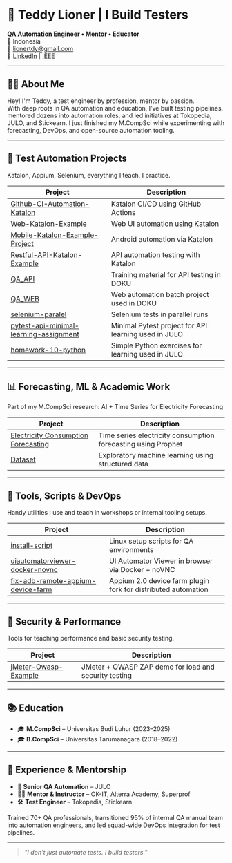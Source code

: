 # 🧪 Teddy Lioner | I Build Testers

**QA Automation Engineer • Mentor • Educator**  
📍 Indonesia  
📧 lionertdy@gmail.com  
🔗 [LinkedIn](https://www.linkedin.com/in/teddy-lioner/) | [IEEE](https://ieeexplore.ieee.org/author/37089631442) 

---

## 👨‍💻 About Me

Hey! I'm Teddy, a test engineer by profession, mentor by passion.  
With deep roots in QA automation and education, I’ve built testing pipelines, mentored dozens into automation roles, and led initiatives at Tokopedia, JULO, and Stickearn. I just finished my M.CompSci while experimenting with forecasting, DevOps, and open-source automation tooling.

---

## 🔧 Test Automation Projects

Katalon, Appium, Selenium, everything I teach, I practice.

| Project | Description |
|--------|-------------|
| [Github-CI-Automation-Katalon](https://github.com/ClasherGeek77/Github-CI-Automation-Katalon) | Katalon CI/CD using GitHub Actions |
| [Web-Katalon-Example](https://github.com/ClasherGeek77/Web-Katalon-Example) | Web UI automation using Katalon |
| [Mobile-Katalon-Example-Project](https://github.com/ClasherGeek77/Mobile-Katalon-Example-Project) | Android automation via Katalon |
| [Restful-API-Katalon-Example](https://github.com/ClasherGeek77/Restful-API-Katalon-Example) | API automation testing with Katalon |
| [QA_API](https://github.com/ClasherGeek77/QA_API_BATCH2) | Training material for API testing in DOKU |
| [QA_WEB](https://github.com/ClasherGeek77/QAWEBBATCH2) | Web automation batch project used in DOKU |
| [selenium-paralel](https://github.com/ClasherGeek77/selenium-paralel) | Selenium tests in parallel runs |
| [pytest-api-minimal-learning-assignment](https://github.com/ClasherGeek77/pytest-api-minimal-learning-assignment) | Minimal Pytest project for API learning used in JULO |
| [homework-10-python](https://github.com/ClasherGeek77/homework-10-python) | Simple Python exercises for learning used in JULO |

---

## 📊 Forecasting, ML & Academic Work

Part of my M.CompSci research: AI + Time Series for Electricity Forecasting

| Project | Description |
|--------|-------------|
| [Electricity Consumption Forecasting](https://github.com/ClasherGeek77/prophet_forecasting_electricity) | Time series electricity consumption forecasting using Prophet |
| [Dataset](https://github.com/ClasherGeek77/ml-csv) | Exploratory machine learning using structured data |

---

## 🔩 Tools, Scripts & DevOps

Handy utilities I use and teach in workshops or internal tooling setups.

| Project | Description |
|--------|-------------|
| [install-script](https://github.com/ClasherGeek77/install-script) | Linux setup scripts for QA environments |
| [uiautomatorviewer-docker-novnc](https://github.com/ClasherGeek77/uiautomatorviewer-docker-novnc) | UI Automator Viewer in browser via Docker + noVNC |
| [fix-adb-remote-appium-device-farm](https://github.com/ClasherGeek77/fix-adb-remote-appium-device-farm) | Appium 2.0 device farm plugin fork for distributed automation |

---

## 🔐 Security & Performance

Tools for teaching performance and basic security testing.

| Project | Description |
|--------|-------------|
| [jMeter-Owasp-Example](https://github.com/ClasherGeek77/jMeter-Owasp-Example) | JMeter + OWASP ZAP demo for load and security testing |

---

## 📚 Education

- 🎓 **M.CompSci** – Universitas Budi Luhur (2023–2025)  
- 🎓 **B.CompSci** – Universitas Tarumanagara (2018–2022)

---

## 🧭 Experience & Mentorship

- 🚀 **Senior QA Automation** – JULO  
- 🧑‍🏫 **Mentor & Instructor** – OK-IT, Alterra Academy, Superprof  
- 🛠 **Test Engineer** – Tokopedia, Stickearn

Trained 70+ QA professionals, transitioned 95% of internal QA manual team into automation engineers, and led squad-wide DevOps integration for test pipelines.

---

> _"I don’t just automate tests. I build testers."_
